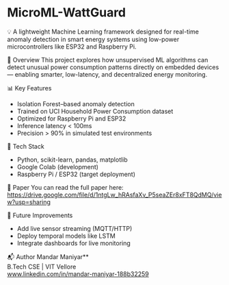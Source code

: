# MicroML-WattGuard

💡 A lightweight Machine Learning framework designed for real-time anomaly detection in smart energy systems using low-power microcontrollers like ESP32 and Raspberry Pi.

 🚀 Overview
This project explores how unsupervised ML algorithms can detect unusual power consumption patterns directly on embedded devices — enabling smarter, low-latency, and decentralized energy monitoring.

 📊 Key Features
- Isolation Forest–based anomaly detection
- Trained on UCI Household Power Consumption dataset
- Optimized for Raspberry Pi and ESP32
- Inference latency < 100ms
- Precision > 90% in simulated test environments

 🧰 Tech Stack
- Python, scikit-learn, pandas, matplotlib
- Google Colab (development)
- Raspberry Pi / ESP32 (target deployment)

 📎 Paper
You can read the full paper here: https://drive.google.com/file/d/1ntgLw_hRAsfaXv_P5seaZEr8xFT8QdMQ/view?usp=sharing

 📌 Future Improvements
- Add live sensor streaming (MQTT/HTTP)
- Deploy temporal models like LSTM
- Integrate dashboards for live monitoring

 📬 Author
Mandar Maniyar**  
B.Tech CSE | VIT Vellore  
www.linkedin.com/in/mandar-maniyar-188b32259
